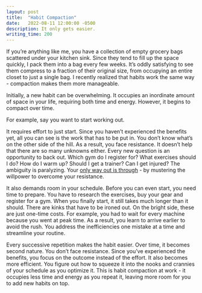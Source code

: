 ```yaml
---
layout: post
title:  "Habit Compaction"
date:   2022-08-11 12:00:00 -0500
description: It only gets easier.
writing_time: 200
---
```


If you’re anything like me, you have a collection of empty grocery bags scattered under your kitchen sink. Since they tend to fill up the space quickly, I pack them into a bag every few weeks. It’s oddly satisfying to see them compress to a fraction of their original size, from occupying an entire closet to just a single bag. I recently realized that habits work the same way - compaction makes them more manageable.

Initially, a new habit can be overwhelming. It occupies an inordinate amount of space in your life, requiring both time and energy. However, it begins to compact over time. 

For example, say you want to start working out.

It requires effort to just start. Since you haven’t experienced the benefits yet, all you can see is the work that has to be put in. You don’t know what’s on the other side of the hill. As a result, you face resistance. It doesn’t help that there are so many unknowns either. Every new question is an opportunity to back out. Which gym do I register for? What exercises should I do? How do I warm up? Should I get a trainer? Can I get injured? The ambiguity is paralyzing. Your [only way out is through]({{site.url}}/only-way-out-is-through) - by mustering the willpower to overcome your resistance.

It also demands room in your schedule. Before you can even start, you need time to prepare. You have to research the exercises, buy your gear and register for a gym. When you finally start, it still takes much longer than it should. There are kinks that have to be ironed out. On the bright side, these are just one-time costs. For example, you had to wait for every machine because you went at peak time. As a result, you learn to arrive earlier to avoid the rush. You address the inefficiencies one mistake at a time and streamline your routine.

Every successive repetition makes the habit easier. Over time, it becomes second nature. You don’t face resistance. Since you’ve experienced the benefits, you focus on the outcome instead of the effort. It also becomes more efficient. You figure out how to squeeze it into the nooks and crannies of your schedule as you optimize it. This is habit compaction at work - it occupies less time and energy as you repeat it, leaving more room for you to add new habits on top.